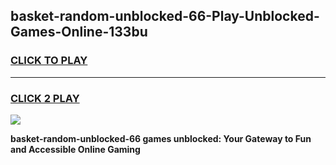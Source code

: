 
## basket-random-unblocked-66-Play-Unblocked-Games-Online-133bu
<h3>
<a href="https://premium76.site?title=basket-random-unblocked-66&ref=25A">CLICK TO PLAY</a></h3>
<hr>

<h3>
<a href="https://premium76.site?title=basket-random-unblocked-66&ref=25A">CLICK 2 PLAY</a>
  
</h3>

<a href="https://premium76.site?title=basket-random-unblocked-66&ref=25A"><img src="https://clearcache.store/games.png"></a>


**basket-random-unblocked-66 games unblocked: Your Gateway to Fun and Accessible Online Gaming**
